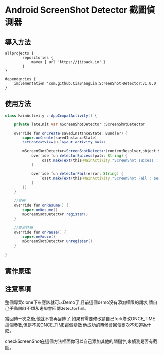 # Android ScreenShot Detector 截圖偵測器

## 導入方法
```
allprojects {
		repositories {
			maven { url 'https://jitpack.io' }
		}
}
```

```
dependencies {
	implementation 'com.github.CiaShangLin:ScreenShot-Detector:v1.0.0'
}
```

## 使用方法
```java
class MainActivity : AppCompatActivity() {

    private lateinit var mScreenShotDetector :ScreenShotDetector

    override fun onCreate(savedInstanceState: Bundle?) {
        super.onCreate(savedInstanceState)
        setContentView(R.layout.activity_main)

        mScreenShotDetector=ScreenShotDetector(contentResolver,object:ScreenShotDetector.DetectorCallback{
            override fun detectorSuccess(path: String) {
                Toast.makeText(this@MainActivity,"ScreenShot success : $path",Toast.LENGTH_SHORT).show()
            }

            override fun detectorFail(error: String) {
                Toast.makeText(this@MainActivity,"ScreenShot Fail : $error",Toast.LENGTH_SHORT).show()
            }
        })
    }

    //註冊
    override fun onResume() {
        super.onResume()
        mScreenShotDetector.register()
    }

    //取消註冊
    override fun onPause() {
        super.onPause()
        mScreenShotDetector.unregister()
    }

}
```

## 實作原理


## 注意事項
整個專案clone下來應該就可以Demo了,目前這個demo沒有添加權限的請求,請自己手動開啟不然永遠都會回傳detectorFail。

當回傳一次之後,他就不會再回傳了,如果有需要修改請自己fork修改ONCE_TIME這個參數,但是不設ONCE_TIME這個變數
他成功的時候會回傳兩次不知道為什麼。

checkScreenShot在這個方法裡面你可以自己添加其他的關鍵字,來偵測是否有截圖。



